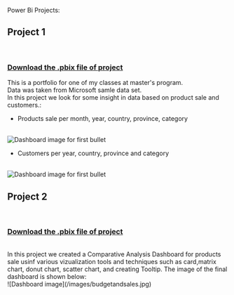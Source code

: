Power Bi Projects:<br>

<H2>Project 1</H2><br> 
<H3> <a href = "https://github.com/mah5a/Power-BI/raw/main/AdventureWorks.pbix"> Download the .pbix file of project</a></H3>
This is a portfolio for one of my classes at master's program.<br>
Data was taken from Microsoft samle data set.<br>
In this project we look for some insight in data based on product sale and customers.:<br>
<ul>
<li>Products sale per month, year, country, province, category<br></li><br>
</ul>

![Dashboard image for first bullet](/images/1.jpg)
<br>

<ul>
<li>Customers per year, country, province and category<br></li><br>
</ul>

![Dashboard image for first bullet](/images/2.jpg)

<H2>Project 2</H2><br> 
<H3> <a href = "https://github.com/mah5a/Power-BI/raw/main/Budget%20and%20sales.pbix"> Download the .pbix file of project</a></H3>
<br>
In this project we created a Comparative Analysis Dashboard for products sale usinf various vizualization tools and techniques such as card,matrix chart, donut chart, scatter chart, and creating Tooltip. The image of the final dashboard is shown below:
<br>
![Dashboard image](/images/budgetandsales.jpg)

